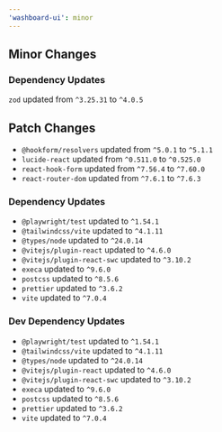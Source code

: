 ```yaml
---
'washboard-ui': minor
---
```


## Minor Changes

### Dependency Updates

`zod` updated from `^3.25.31` to `^4.0.5`

## Patch Changes

- `@hookform/resolvers` updated from `^5.0.1` to `^5.1.1`
- `lucide-react` updated from `^0.511.0` to `^0.525.0`
- `react-hook-form` updated from `^7.56.4` to `^7.60.0`
- `react-router-dom` updated from `^7.6.1` to `^7.6.3`

### Dependency Updates

- `@playwright/test` updated to `^1.54.1`
- `@tailwindcss/vite` updated to `^4.1.11`
- `@types/node` updated to `^24.0.14`
- `@vitejs/plugin-react` updated to `^4.6.0`
- `@vitejs/plugin-react-swc` updated to `^3.10.2`
- `execa` updated to `^9.6.0`
- `postcss` updated to `^8.5.6`
- `prettier` updated to `^3.6.2`
- `vite` updated to `^7.0.4`

### Dev Dependency Updates

- `@playwright/test` updated to `^1.54.1`
- `@tailwindcss/vite` updated to `^4.1.11`
- `@types/node` updated to `^24.0.14`
- `@vitejs/plugin-react` updated to `^4.6.0`
- `@vitejs/plugin-react-swc` updated to `^3.10.2`
- `execa` updated to `^9.6.0`
- `postcss` updated to `^8.5.6`
- `prettier` updated to `^3.6.2`
- `vite` updated to `^7.0.4`
